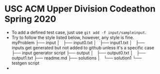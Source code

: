 # USC ACM Upper Division Codeathon Spring 2020

* To add a defined test case, just use `git add -f input/sampleinput`.
* Try to follow the style listed below, however, any style is fine.
myProblem
├── input
│   ├── input0.txt
│   ├── input1.txt
│   ├── inputs get generated but not added to github unless it's a specific case
├── input generator script
├── output
│   ├── output0.txt
│   ├── output1.txt
├── readme.md
├── solutions
│   └── solution1
└── testgen script
* 

